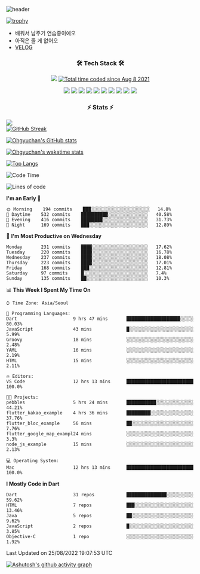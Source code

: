 <!--
**Ohgyuchan/Ohgyuchan** is a ✨ _special_ ✨ repository because its `README.md` (this file) appears on your GitHub profile.

Here are some ideas to get you started:

- 🔭 I’m currently working on ...
- 🌱 I’m currently learning ...
- 👯 I’m looking to collaborate on ...
- 🤔 I’m looking for help with ...
- 💬 Ask me about ...
- 📫 How to reach me: ...
- 😄 Pronouns: ...
- ⚡ Fun fact: ...
-->
![header](https://capsule-render.vercel.app/api?type=soft&color=auto&height=150&section=header&text=Ohgyuchan&fontSize=80&animation=twinkling)

[![trophy](https://github-profile-trophy.vercel.app/?username=Ohgyuchan&column=-1)](https://github.com/ryo-ma/github-profile-trophy)

<!-- ### Hi there 👋 -->
  * 배워서 남주기 연습중이에오
  * 아직은 줄 게 없어오
  * [VELOG](https://velog.io/@terman)



<h3 align="center"><b>🛠 Tech Stack 🛠</b></h3>

<p align="center">
<a href="https://hits.seeyoufarm.com"><img src="https://hits.seeyoufarm.com/api/count/incr/badge.svg?url=https%3A%2F%2Fgithub.com%2FOhgyuchan&count_bg=%2379C83D&title_bg=%23555555&icon=&icon_color=%23E7E7E7&title=visitors+%F0%9F%99%8C&edge_flat=false"/></a> <a href="https://wakatime.com/@9d35e6a9-2400-4e9b-b741-9597e6de1373"><img src="https://wakatime.com/badge/user/9d35e6a9-2400-4e9b-b741-9597e6de1373.svg" alt="Total time coded since Aug 8 2021" /></a></p>


<p align="center">
<img src="https://img.shields.io/badge/HTML5-E34F26?style=flat-square&logo=HTML5&logoColor=white"/></a>
<img src="https://img.shields.io/badge/CSS3-1572B6?style=flat-square&logo=CSS3&logoColor=white"/></a>
<img src="https://img.shields.io/badge/JavaScript-F7DF1E?style=flat-square&logo=JavaScript&logoColor=white"/></a>
<!-- <img src="https://img.shields.io/badge/Node.js-339933?style=flat-square&logo=Node.js&logoColor=white"/></a> &nbsp -->
<img src="https://img.shields.io/badge/Android-3DDC84?style=flat-square&logo=Android&logoColor=white"/></a> 
<img src="https://img.shields.io/badge/Flutter-02569B?style=flat-square&logo=Flutter&logoColor=white"></a> 
<img src="https://img.shields.io/badge/Dart-0175C2?style=flat-square&logo=Dart&logoColor=white"></a> 
<!-- <img src="https://img.shields.io/badge/R-0175C2?style=flat-square&logo=R&logoColor=white"></a> &nbsp -->
<!-- <img src="https://img.shields.io/badge/MongoDB-47A248?style=flat-square&logo=MongoDB&logoColor=white"/></a> &nbsp -->
<!-- <img src="https://img.shields.io/badge/MySQL-4479A1?style=flat-square&logo=MySQL&logoColor=white"/></a> &nbsp -->
<img src="https://img.shields.io/badge/c++-00599C?style=flat-square&logo=c%2B%2B&logoColor=white"/></a> 
<img src="https://img.shields.io/badge/python-0175C2?style=flat-square&logo=python&logoColor=white"></a> 
<img src="https://img.shields.io/badge/github-181717?style=flat-square&logo=github&logoColor=white"></a> 
<img src="https://img.shields.io/badge/unity-FCC624?style=flat-square&logo=unity&logoColor=black"></a> 
<!-- <img src="https://img.shields.io/badge/Amazon AWS-232F3E?style=flat-square&logo=Amazon%20AWS&logoColor=white"/></a> &nbsp -->
</p></b>

<h3 align="center"><b>⚡️ Stats ⚡️</b></h3>

<!--OPGC-->
<a href="https://opgc.me/#/users/Ohgyuchan" target="_blank"><img src="https://api.opgc.me/githubs/users/Ohgyuchan/tag/?theme=rainbow" /></a>  
[![GitHub Streak](https://github-readme-streak-stats.herokuapp.com?user=Ohgyuchan)](https://git.io/streak-stats)

[![Ohgyuchan's GitHub stats](https://github-readme-stats.vercel.app/api?username=Ohgyuchan&count_private=true&include_all_commits=true&show_icons=true&theme=buefy)](https://github.com/anuraghazra/github-readme-stats)

[![Ohgyuchan's wakatime stats](https://github-readme-stats.vercel.app/api/wakatime?username=TermanOh&layout=compact&theme=buefy)](https://github.com/anuraghazra/github-readme-stats)

[![Top Langs](https://github-readme-stats.vercel.app/api/top-langs/?username=Ohgyuchan&layout=compact&exclude_repo=unity_example&theme=buefy)](https://github.com/Ohgyuchan/github-readme-stats)
  
<!--START_SECTION:waka-->
![Code Time](http://img.shields.io/badge/Code%20Time-701%20hrs%2049%20mins-blue)

![Lines of code](https://img.shields.io/badge/From%20Hello%20World%20I%27ve%20Written-2%20Million%20lines%20of%20code-blue)

**I'm an Early 🐤** 

```text
🌞 Morning    194 commits    ███░░░░░░░░░░░░░░░░░░░░░░   14.8% 
🌆 Daytime    532 commits    ██████████░░░░░░░░░░░░░░░   40.58% 
🌃 Evening    416 commits    ████████░░░░░░░░░░░░░░░░░   31.73% 
🌙 Night      169 commits    ███░░░░░░░░░░░░░░░░░░░░░░   12.89%

```
📅 **I'm Most Productive on Wednesday** 

```text
Monday       231 commits    ████░░░░░░░░░░░░░░░░░░░░░   17.62% 
Tuesday      220 commits    ████░░░░░░░░░░░░░░░░░░░░░   16.78% 
Wednesday    237 commits    ████░░░░░░░░░░░░░░░░░░░░░   18.08% 
Thursday     223 commits    ████░░░░░░░░░░░░░░░░░░░░░   17.01% 
Friday       168 commits    ███░░░░░░░░░░░░░░░░░░░░░░   12.81% 
Saturday     97 commits     █░░░░░░░░░░░░░░░░░░░░░░░░   7.4% 
Sunday       135 commits    ██░░░░░░░░░░░░░░░░░░░░░░░   10.3%

```


📊 **This Week I Spent My Time On** 

```text
⌚︎ Time Zone: Asia/Seoul

💬 Programming Languages: 
Dart                     9 hrs 47 mins       ████████████████████░░░░░   80.03% 
JavaScript               43 mins             █░░░░░░░░░░░░░░░░░░░░░░░░   5.99% 
Groovy                   18 mins             ░░░░░░░░░░░░░░░░░░░░░░░░░   2.48% 
YAML                     16 mins             ░░░░░░░░░░░░░░░░░░░░░░░░░   2.19% 
HTML                     15 mins             ░░░░░░░░░░░░░░░░░░░░░░░░░   2.11%

🔥 Editors: 
VS Code                  12 hrs 13 mins      █████████████████████████   100.0%

🐱‍💻 Projects: 
pebbles                  5 hrs 24 mins       ███████████░░░░░░░░░░░░░░   44.21% 
flutter_kakao_example    4 hrs 36 mins       █████████░░░░░░░░░░░░░░░░   37.76% 
flutter_bloc_example     56 mins             ██░░░░░░░░░░░░░░░░░░░░░░░   7.76% 
flutter_google_map_exampl24 mins             ░░░░░░░░░░░░░░░░░░░░░░░░░   3.3% 
node_js_example          15 mins             ░░░░░░░░░░░░░░░░░░░░░░░░░   2.13%

💻 Operating System: 
Mac                      12 hrs 13 mins      █████████████████████████   100.0%

```

**I Mostly Code in Dart** 

```text
Dart                     31 repos            ███████████████░░░░░░░░░░   59.62% 
HTML                     7 repos             ███░░░░░░░░░░░░░░░░░░░░░░   13.46% 
Java                     5 repos             ██░░░░░░░░░░░░░░░░░░░░░░░   9.62% 
JavaScript               2 repos             █░░░░░░░░░░░░░░░░░░░░░░░░   3.85% 
Objective-C              1 repo              ░░░░░░░░░░░░░░░░░░░░░░░░░   1.92%

```



 Last Updated on 25/08/2022 19:07:53 UTC
<!--END_SECTION:waka-->

[![Ashutosh's github activity graph](https://activity-graph.herokuapp.com/graph?username=Ohgyuchan&bg_color=ffffff&color=000000&line=6495ED)](https://github.com/ashutosh00710/github-readme-activity-graph)
